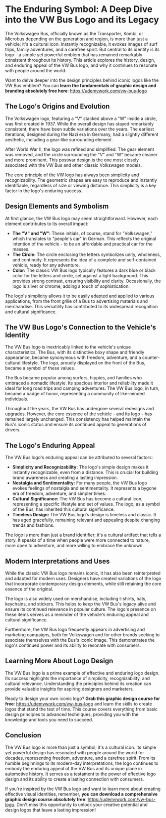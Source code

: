 # The Enduring Symbol: A Deep Dive into the VW Bus Logo and its Legacy

The Volkswagen Bus, officially known as the Transporter, Kombi, or Microbus depending on the generation and region, is more than just a vehicle; it's a cultural icon. Instantly recognizable, it evokes images of surf trips, family adventures, and a carefree spirit. But central to its identity is its logo – a simple yet powerful emblem that has remained remarkably consistent throughout its history. This article explores the history, design, and enduring appeal of the VW Bus logo, and why it continues to resonate with people around the world.

Want to delve deeper into the design principles behind iconic logos like the VW Bus emblem? You can **learn the fundamentals of graphic design and branding absolutely free here**: https://udemywork.com/vw-bus-logo

## The Logo's Origins and Evolution

The Volkswagen logo, featuring a "V" stacked above a "W" inside a circle, was first created in 1937. While the overall design has stayed remarkably consistent, there have been subtle variations over the years. The earliest iterations, designed during the Nazi era in Germany, had a slightly different aesthetic, including a gear-like surrounding element.

After World War II, the logo was refined and simplified. The gear element was removed, and the circle surrounding the "V" and "W" became cleaner and more prominent. This postwar design is the one most closely associated with the VW Bus and other classic Volkswagen models.

The core principle of the VW logo has always been simplicity and recognizability. The geometric shapes are easy to reproduce and instantly identifiable, regardless of size or viewing distance. This simplicity is a key factor in the logo's enduring success.

## Design Elements and Symbolism

At first glance, the VW Bus logo may seem straightforward. However, each element contributes to its overall impact:

*   **The "V" and "W":** These initials, of course, stand for "Volkswagen," which translates to "people's car" in German. This reflects the original intention of the vehicle - to be an affordable and practical car for the masses.
*   **The Circle:** The circle enclosing the letters symbolizes unity, wholeness, and continuity. It represents the idea of a complete and self-contained vehicle, ready for any adventure.
*   **Color:** The classic VW Bus logo typically features a dark blue or black color for the letters and circle, set against a light background. This provides strong contrast, ensuring visibility and clarity. Occasionally, the logo is silver or chrome, adding a touch of sophistication.

The logo's simplicity allows it to be easily adapted and applied to various applications, from the front grille of a Bus to advertising materials and merchandise. This versatility has contributed to its widespread recognition and cultural significance.

## The VW Bus Logo's Connection to the Vehicle's Identity

The VW Bus logo is inextricably linked to the vehicle's unique characteristics. The Bus, with its distinctive boxy shape and friendly appearance, became synonymous with freedom, adventure, and a counter-cultural lifestyle. The logo, proudly displayed on the front of the Bus, became a symbol of these values.

The Bus became popular among surfers, hippies, and families who embraced a nomadic lifestyle. Its spacious interior and reliability made it ideal for long road trips and camping adventures. The VW Bus logo, in turn, became a badge of honor, representing a community of like-minded individuals.

Throughout the years, the VW Bus has undergone several redesigns and upgrades. However, the core essence of the vehicle – and its logo – has remained largely unchanged. This consistency has helped maintain the Bus's iconic status and ensure its continued appeal to generations of drivers.

## The Logo's Enduring Appeal

The VW Bus logo's enduring appeal can be attributed to several factors:

*   **Simplicity and Recognizability:** The logo's simple design makes it instantly recognizable, even from a distance. This is crucial for building brand awareness and creating a lasting impression.
*   **Nostalgia and Sentimentality:** For many people, the VW Bus logo evokes feelings of nostalgia and sentimentality. It represents a bygone era of freedom, adventure, and simpler times.
*   **Cultural Significance:** The VW Bus has become a cultural icon, representing a specific lifestyle and set of values. The logo, as a symbol of the Bus, has inherited this cultural significance.
*   **Timeless Design:** The VW Bus logo's design is timeless and classic. It has aged gracefully, remaining relevant and appealing despite changing trends and fashions.

The logo is more than just a brand identifier; it's a cultural artifact that tells a story. It speaks of a time when people were more connected to nature, more open to adventure, and more willing to embrace the unknown.

## Modern Interpretations and Uses

While the classic VW Bus logo remains iconic, it has also been reinterpreted and adapted for modern uses. Designers have created variations of the logo that incorporate contemporary design elements, while still retaining the core essence of the original.

The logo is also widely used on merchandise, including t-shirts, hats, keychains, and stickers. This helps to keep the VW Bus's legacy alive and ensure its continued relevance in popular culture. The logo's presence on these items serves as a reminder of the vehicle's enduring appeal and cultural significance.

Furthermore, the VW Bus logo frequently appears in advertising and marketing campaigns, both for Volkswagen and for other brands seeking to associate themselves with the Bus's iconic image. This demonstrates the logo's continued power and its ability to resonate with consumers.

## Learning More About Logo Design

The VW Bus logo is a prime example of effective and enduring logo design. Its success highlights the importance of simplicity, recognizability, and cultural relevance. Understanding the principles behind its creation can provide valuable insights for aspiring designers and marketers.

Ready to design your own iconic logo? **Grab this graphic design course for free**: https://udemywork.com/vw-bus-logo and learn the skills to create logos that stand the test of time. This course covers everything from basic design principles to advanced techniques, providing you with the knowledge and tools you need to succeed.

## Conclusion

The VW Bus logo is more than just a symbol; it's a cultural icon. Its simple yet powerful design has resonated with people around the world for decades, representing freedom, adventure, and a carefree spirit. From its humble beginnings to its modern-day interpretations, the logo continues to embody the enduring appeal of the VW Bus and its unique place in automotive history. It serves as a testament to the power of effective logo design and its ability to create a lasting connection with consumers.

If you're inspired by the VW Bus logo and want to learn more about creating effective visual identities, remember, **you can download a comprehensive graphic design course absolutely free**: https://udemywork.com/vw-bus-logo. Don't miss this opportunity to unlock your creative potential and design logos that leave a lasting impression!
